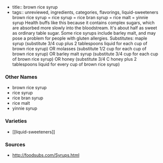 - title:: brown rice syrup
- tags:: unreviewed, ingredients, categories, flavorings, liquid-sweeteners
brown rice syrup = rice syrup = rice bran syrup = rice malt = yinnie syrup Health buffs like this because it contains complex sugars, which are absorbed more slowly into the bloodstream. It's about half as sweet as ordinary table sugar. Some rice syrups include barley malt, and may pose a problem for people with gluten allergies. Substitutes: maple syrup (substitute 3/4 cup plus 2 tablespoons liquid for each cup of brown rice syrup) OR molasses (substitute 1/2 cup for each cup of brown rice syrup) OR barley malt syrup (substitute 3/4 cup for each cup of brown rice syrup) OR honey (substitute 3/4 C honey plus 2 tablespoons liquid for every cup of brown rice syrup)

### Other Names

* brown rice syrup
* rice syrup
* rice bran syrup
* rice malt
* yinnie syrup

### Varieties

* [[liquid-sweeteners]]

### Sources
* http://foodsubs.com/Syrups.html
